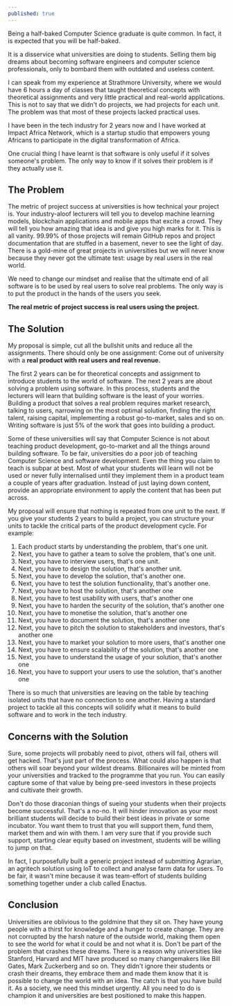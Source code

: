 ```yaml
---
published: true
---
```


Being a half-baked Computer Science graduate is quite common. In fact, it is expected that you will be half-baked.

It is a disservice what universities are doing to students. Selling them big dreams about becoming software engineers and computer science professionals, only to bombard them with outdated and useless content.

I can speak from my experience at Strathmore University, where we would have 6 hours a day of classes that taught theoretical concepts with theoretical assignments and very little practical and real-world applications. This is not to say that we didn't do projects, we had projects for each unit. The problem was that most of these projects lacked practical uses.

I have been in the tech industry for 2 years now and I have worked at Impact Africa Network, which is a startup studio that empowers young Africans to participate in the digital transformation of Africa. 

One crucial thing I have learnt is that software is only useful if it solves someone's problem. The only way to know if it solves their problem is if they actually use it. 

## The Problem

The metric of project success at universities is how technical your project is. Your industry-aloof lecturers will tell you to develop machine learning models, blockchain applications and mobile apps that excite a crowd. They will tell you how amazing that idea is and give you high marks for it. This is all vanity. 99.99% of those projects will remain GitHub repos and project documentation that are stuffed in a basement, never to see the light of day. There is a gold-mine of great projects in universities but we will never know because they never got the ultimate test: usage by real users in the real world.

We need to change our mindset and realise that the ultimate end of all software is to be used by real users to solve real problems. The only way is to put the product in the hands of the users you seek.

**The real metric of project success is real users using the project.**

## The Solution

My proposal is simple, cut all the bullshit units and reduce all the assignments. There should only be one assignment: Come out of university with a **real product with real users and real revenue.**

The first 2 years can be for theoretical concepts and assignment to introduce students to the world of software. The next 2 years are about solving a problem using software. In this process, students and the lecturers will learn that building software is the least of your worries. Building a product that solves a real problem requires market research, talking to users, narrowing on the most optimal solution, finding the right talent, raising capital, implementing a robust go-to-market, sales and so on. Writing software is just 5% of the work that goes into building a product.

Some of these universities will say that Computer Science is not about teaching product development, go-to-market and all the things around building software. To be fair, universities do a poor job of teaching Computer Science and software development. Even the thing you claim to teach is subpar at best. Most of what your students will learn will not be used or never fully internalised until they implement them in a product team a couple of years after graduation. Instead of just laying down content, provide an appropriate environment to apply the content that has been put across.

My proposal will ensure that nothing is repeated from one unit to the next. If you give your students 2 years to build a project, you can structure your units to tackle the critical parts of the product development cycle. For example:

1. Each product starts by understanding the problem, that's one unit. 
2. Next, you have to gather a team to solve the problem, that's one unit.
3. Next, you have to interview users, that's one unit.
4. Next, you have to design the solution, that's another unit. 
5. Next, you have to develop the solution, that's another one. 
6. Next, you have to test the solution functionality, that's another one. 
7. Next, you have to host the solution, that's another one
8. Next, you have to test usability with users, that's another one
9. Next, you have to harden the security of the solution, that's another one
10. Next, you have to monetise the solution, that's another one
11. Next, you have to document the solution, that's another one
12. Next, you have to pitch the solution to stakeholders and investors, that's another one
13. Next, you have to market your solution to more users, that's another one
14. Next, you have to ensure scalability of the solution, that's another one
15. Next, you have to understand the usage of your solution, that's another one
16. Next, you have to support your users to use the solution, that's another one

There is so much that universities are leaving on the table by teaching isolated units that have no connection to one another. Having a standard project to tackle all this concepts will solidify what it means to build software and to work in the tech industry.

## Concerns with the Solution

Sure, some projects will probably need to pivot, others will fail, others will get hacked. That's just part of the process. What could also happen is that others will soar beyond your wildest dreams. Billionaires will be minted from your universities and tracked to the programme that you run. You can easily capture some of that value by being pre-seed investors in these projects and cultivate their growth. 

Don't do those draconian things of sueing your students when their projects become successful. That's a no-no. It will hinder innovation as your most brilliant students will decide to build their best ideas in private or some incubator. You want them to trust that you will support them, fund them, market them and win with them. I am very sure that if you provide such support, starting clear equity based on investment, students will be willing to jump on that. 

In fact, I purposefully built a generic project instead of submitting Agrarian, an agritech solution using IoT to collect and analyse farm data for users. To be fair, it wasn't mine because it was team-effort of students building something together under a club called Enactus.

## Conclusion

Universities are oblivious to the goldmine that they sit on. They have young people with a thirst for knowledge and a hunger to create change. They are not corrupted by the harsh nature of the outside world, making them open to see the world for what it could be and not what it is. Don't be part of the problem that crashes these dreams. There is a reason why universities like Stanford, Harvard and MIT have produced so many changemakers like Bill Gates, Mark Zuckerberg and so on. They didn't ignore their students or crash their dreams, they embrace them and made them know that it is possible to change the world with an idea. The catch is that you have build it. As a society, we need this mindset urgently. All you need to do is champion it and universities are best positioned to make this happen.





